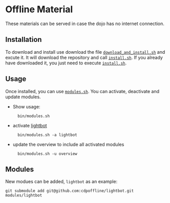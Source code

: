 # Offline Material

These materials can be served in case the dojo has no internet connection.

## Installation

To download and install use download the file [`download_and_install.sh`](bin/download_and_install.sh) and excute it.
It will download the repository and call [`install.sh`](bin/install.sh). If you already have downloaded it, you just need to execute [`install.sh`](bin/install.sh).

## Usage

Once installed, you can use [`modules.sh`](bin/modules.sh).
You can activate, deactivate and update modules.

- Show usage:

        bin/modules.sh

- activate [lightbot](modules/lightbot)

        bin/modules.sh -a lightbot

- update the overview to include all activated modules

        bin/modules.sh -u overview

## Modules

New modues can be added, `lightbot` as an example:

    git submodule add git@github.com:cdpoffline/lightbot.git modules/lightbot
